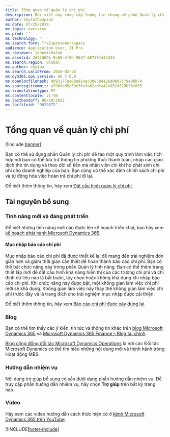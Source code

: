 ```yaml
---
title: Tổng quan về quản lý chi phí
description: Bài viết này cung cấp thông tin chung về phần Quản lý chi phí và các liên kết đến tài nguyên bổ sung. Bạn có thể sử dụng phần Quản lý chi phí để tạo một quy trình làm việc tích hợp nơi bạn có thể lưu trữ thông tin phương thức thanh toán, nhập các giao dịch thẻ tín dụng và theo dõi số tiền mà nhân viên chi khi họ phát sinh chi phí cho doanh nghiệp của bạn.
author: ShylaThompson
ms.date: 07/25/2019
ms.topic: overview
ms.prod: ''
ms.technology: ''
ms.search.form: TrvExpenseWorkspace
audience: Application User, IT Pro
ms.reviewer: johnmichalak
ms.assetid: 2d97d69b-9c08-4f0d-9637-68759fd34d34
ms.search.region: Global
ms.author: shylaw
ms.search.validFrom: 2016-02-28
ms.dyn365.ops.version: AX 7.0.0
ms.openlocfilehash: d693177ac68a92cec3893b4126a0bd7c79e0bb74
ms.sourcegitcommit: a798fed5c59e3fefa62cdfa42c852d529b33fd35
ms.translationtype: MT
ms.contentlocale: vi-VN
ms.lasthandoff: 06/18/2022
ms.locfileid: "9029372"
---
```

# <a name="expense-management-overview"></a>Tổng quan về quản lý chi phí

[!include [banner](../includes/banner.md)]

Bạn có thể sử dụng phần Quản lý chi phí để tạo một quy trình làm việc tích hợp nơi bạn có thể lưu trữ thông tin phương thức thanh toán, nhập các giao dịch thẻ tín dụng và theo dõi số tiền mà nhân viên chi khi họ phát sinh chi phí cho doanh nghiệp của bạn. Bạn cũng có thể xác định chính sách chi phí và tự động hóa việc hoàn trả chi phí đi lại.

Để biết thêm thông tin, hãy xem [Đặt cấu hình quản lý chi phí](plan-expense-management.md).

## <a name="additional-resources"></a>Tài nguyên bổ sung

### <a name="whats-new-and-in-development"></a>Tính năng mới và đang phát triển

Để biết những tính năng mới nào được lên kế hoạch triển khai, bạn hãy xem [kế hoạch phát hành Microsoft Dynamics 365](/dynamics365/release-plans/).

#### <a name="expense-report-entry"></a>Mục nhập báo cáo chi phí

Mục nhập báo cáo chi phí đã được thiết kế lại để mang đến trải nghiệm đơn giản hơn và giảm thời gian cần thiết để hoàn thành báo cáo chi phí. Bạn có thể bật chức năng này trong phần Quản lý tính năng. Bạn có thể thêm trang thiết lập mới để đặt cấu hình khả năng hiển thị của các trường chi phí và chỉ định dữ liệu nào là bắt buộc, tùy chọn hoặc không khả dụng khi nhập báo cáo chi phí. Khi chức năng này được bật, một không gian làm việc chi phí mới sẽ khả dụng. Không gian làm việc này thay thế không gian làm việc chi phí trước đây và là trang đích cho trải nghiệm mục nhập được cải thiện.

Để biết thêm thông tin, hãy xem [Báo cáo chi phí được xây dựng lại](ExpenseWorkspaceNew.md).

### <a name="blogs"></a>Blog

Bạn có thể tìm thấy các ý kiến, tin tức và thông tin khác trên [blog Microsoft Dynamics 365](https://community.dynamics.com/b/msftdynamicsblog?c=Enterprise) và [Microsoft Dynamics 365 Finance – Blog tài chính](https://community.dynamics.com/365/financeandoperations/b/financials).

[Blog cộng đồng đối tác Microsoft Dynamics Operations](https://community.dynamics.com/partner/b/operationspartnercommunityblog) là nơi các Đối tác Microsoft Dynamics có thể tìm hiểu những nội dung mới và thịnh hành trong Hoạt động MBS.

### <a name="task-guides"></a>Hướng dẫn nhiệm vụ

Nội dung trợ giúp bổ sung có sẵn dưới dạng phần hướng dẫn nhiệm vụ. Để truy cập phần hướng dẫn nhiệm vụ, hãy chọn **Trợ giúp** trên bất kỳ trang nào.

### <a name="videos"></a>Video

Hãy xem các video hướng dẫn cách thức hiện có ở [kênh Microsoft Dynamics 365 trên YouTube](https://www.youtube.com/channel/UCJGCg4rB3QSs8y_1FquelBQ).


[!INCLUDE[footer-include](../includes/footer-banner.md)]